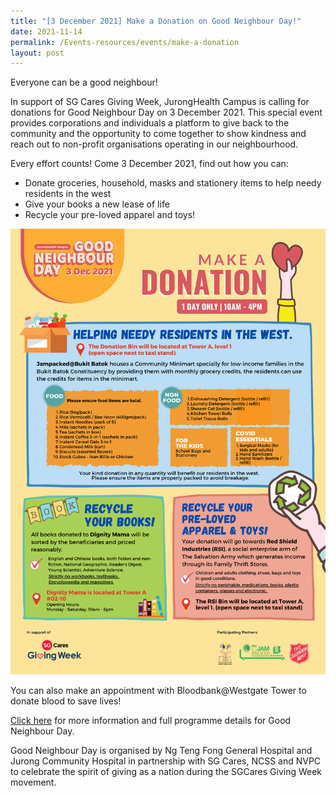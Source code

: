```yaml
---
title: "[3 December 2021] Make a Donation on Good Neighbour Day!"
date: 2021-11-14
permalink: /Events-resources/events/make-a-donation
layout: post
---
```

Everyone can be a good neighbour!

In support of SG Cares Giving Week, JurongHealth Campus is calling for donations for Good Neighbour Day on 3 December 2021. This special event provides corporations and individuals a platform to give back to the community and the opportunity to come together to show kindness and reach out to non-profit organisations operating in our neighbourhood.

Every effort counts! Come 3 December 2021, find out how you can:

* Donate groceries, household, masks and stationery items to help needy residents in the west
* Give your books a new lease of life
* Recycle your pre-loved apparel and toys!

![Alt text for image on Isomer site](/images/Make-a-DONATION2_900px.png)

You can also make an appointment with Bloodbank@Westgate Tower to donate blood to save lives!

[Click here](https://www.ntfgh.com.sg/Giving-Back/GND/Pages/default.aspx) for more information and full programme details for Good Neighbour Day. 

Good Neighbour Day is organised by Ng Teng Fong General Hospital and Jurong Community Hospital in partnership with SG Cares, NCSS and NVPC to celebrate the spirit of giving as a nation during the SGCares Giving Week movement.
